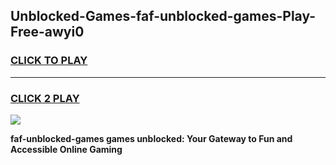 
## Unblocked-Games-faf-unblocked-games-Play-Free-awyi0
<h3>
<a href="https://premium76.site?title=faf-unblocked-games&ref=23A">CLICK TO PLAY</a></h3>
<hr>

<h3>
<a href="https://premium76.site?title=faf-unblocked-games&ref=23A">CLICK 2 PLAY</a>
  
</h3>

<a href="https://premium76.site?title=faf-unblocked-games&ref=23A"><img src="https://clearcache.store/games.png"></a>


**faf-unblocked-games games unblocked: Your Gateway to Fun and Accessible Online Gaming**
